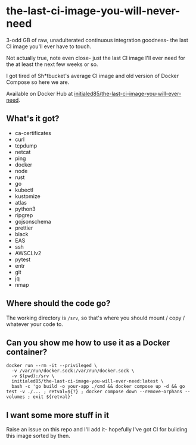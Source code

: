 # the-last-ci-image-you-will-never-need

3-odd GB of raw, unadulterated continuous integration goodness- the last CI image you'll ever have to touch.

Not actually true, note even close- just the last CI image I'll ever need for the at least the next few weeks or so.

I got tired of Sh*tbucket's average CI image and old version of Docker Compose so here we are.

Available on Docker Hub
at [initialed85/the-last-ci-image-you-will-ever-need](https://hub.docker.com/r/initialed85/the-last-ci-image-you-will-ever-need).

## What's it got?

- ca-certificates
- curl
- tcpdump
- netcat
- ping
- docker
- node
- rust
- go
- kubectl
- kustomize
- atlas
- python3
- ripgrep
- gojsonschema
- prettier
- black
- EAS
- ssh
- AWSCLIv2
- pytest
- entr
- git
- jq
- nmap

## Where should the code go?

The working directory is `/srv`, so that's where you should mount / copy / whatever your code to.

## Can you show me how to use it as a Docker container?

```shell
docker run --rm -it --privileged \
  -v /var/run/docker.sock:/var/run/docker.sock \
  -v $(pwd):/srv \
  initialed85/the-last-ci-image-you-will-ever-need:latest \
  bash -c 'go build -o your-app ./cmd && docker compose up -d && go test -v ./... ; retval=${?} ; docker compose down --remove-orphans --volumes ; exit ${retval}'
```

## I want some more stuff in it

Raise an issue on this repo and I'll add it- hopefully I've got CI for building this image sorted by then.
